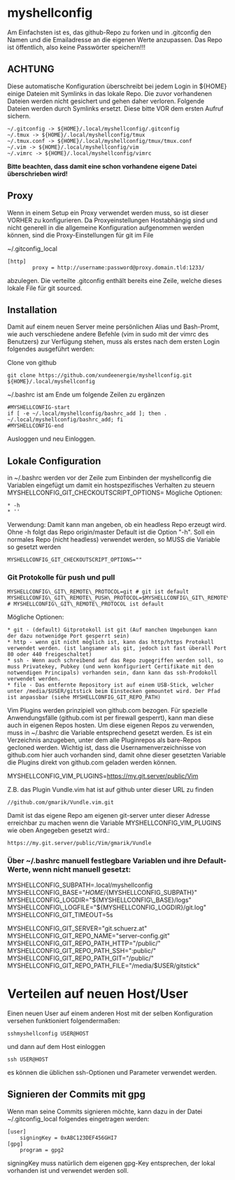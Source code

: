 # myshellconfig

Am Einfachsten ist es, das github-Repo zu forken und in .gitconfig den Namen und die Emailadresse an die eigenen Werte anzupassen. Das Repo ist öffentlich, also keine Passwörter speichern!!!

## ACHTUNG
Diese automatische Konfiguration überschreibt bei jedem Login in ${HOME} einige Dateien mit Symlinks in das lokale Repo. Die zuvor vorhandenen Dateien werden nicht gesichert und gehen daher verloren.
Folgende Dateien werden durch Symlinks ersetzt. Diese bitte VOR dem ersten Aufruf sichern.

```
~/.gitconfig -> ${HOME}/.local/myshellconfig/.gitconfig
~/.tmux -> ${HOME}/.local/myshellconfig/tmux
~/.tmux.conf -> ${HOME}/.local/myshellconfig/tmux/tmux.conf
~/.vim -> ${HOME}/.local/myshellconfig/vim
~/.vimrc -> ${HOME}/.local/myshellconfig/vimrc
```

**Bitte beachten, dass damit eine schon vorhandene eigene Datei überschrieben wird!**

## Proxy
Wenn in einem Setup ein Proxy verwendet werden muss, so ist dieser VORHER zu konfigurieren. Da Proxyeinstellungen Hostabhängig sind und nicht generell in die allgemeine Konfiguration aufgenommen werden können, sind die Proxy-Einstellungen für git im File

~/.gitconfig_local
```
[http]
        proxy = http://username:password@proxy.domain.tld:1233/
```

abzulegen. Die verteilte .gitconfig enthält bereits eine Zeile, welche dieses lokale File für git sourced.


## Installation
Damit auf einem neuen Server meine persönlichen Alias und Bash-Promt, wie auch verschiedene andere Befehle (vim in sudo mit der vimrc des Benutzers) zur Verfügung stehen, muss als erstes nach dem ersten Login folgendes ausgeführt werden:

Clone von github
```
git clone https://github.com/xundeenergie/myshellconfig.git ${HOME}/.local/myshellconfig
```

~/.bashrc ist am Ende um folgende Zeilen zu ergänzen
```
#MYSHELLCONFIG-start
if [ -e ~/.local/myshellconfig/bashrc_add ]; then . ~/.local/myshellconfig/bashrc_add; fi
#MYSHELLCONFIG-end
```
Ausloggen und neu Einloggen.

## Lokale Configuration
in ~/.bashrc werden vor der Zeile zum Einbinden der myshellconfig die Variablen eingefügt um damit ein hostspezifisches Verhalten zu steuern
MYSHELLCONFIG\_GIT\_CHECKOUTSCRIPT\_OPTIONS=
Mögliche Optionen:

    * -h
    * ''

Verwendung: Damit kann man angeben, ob ein headless Repo erzeugt wird. Ohne -h folgt das Repo origin/master
Default ist die Option "-h". Soll ein normales Repo (nicht headless) verwendet werden, so MUSS die Variable so gesetzt werden

```
MYSHELLCONFIG_GIT_CHECKOUTSCRIPT_OPTIONS=""
```

### Git Protokolle für push und pull
```
MYSHELLCONFIG\_GIT\_REMOTE\_PROTOCOL=git # git ist default
MYSHELLCONFIG\_GIT\_REMOTE\_PUSH\_PROTOCOL=$MYSHELLCONFIG\_GIT\_REMOTE\_PROTOCOL # MYSHELLCONFIG\_GIT\_REMOTE\_PROTOCOL ist default
```

Mögliche Optionen:

    * git - (default) Gitprotokoll ist git (Auf manchen Umgebungen kann der dazu notwenidge Port gesperrt sein)
    * http - wenn git nicht möglich ist, kann das http/https Protokoll verwendet werden. (ist langsamer als git, jedoch ist fast überall Port 80 oder 440 freigeschaltet)
    * ssh - Wenn auch schreibend auf das Repo zugegriffen werden soll, so muss Privatekey, Pubkey (und wenn konfiguriert Certifikate mit den notwendigen Principals) vorhanden sein, dann kann das ssh-Prodokoll verwendet werden.
    * file - Das entfernte Repository ist auf einem USB-Stick, welcher unter /media/$USER/gitstick beim Einstecken gemountet wird. Der Pfad ist anpassbar (siehe MYSHELLCONFIG_GIT_REPO_PATH)

Vim Plugins werden prinzipiell von github.com bezogen. Für spezielle Anwendungsfälle (github.com ist per firewall gesperrt), kann man diese auch in eigenen Repos hosten. Um diese eigenen Repos zu verwenden, muss in ~/.bashrc die Variable entsprechend gesetzt werden. Es ist ein Verzeichnis anzugeben, unter dem alle Pluginrepos als bare-Repos gecloned werden. Wichtig ist, dass die Usernamenverzeichnisse von github.com hier auch vorhanden sind, damit ohne dieser gesetzten Variable die Plugins direkt von github.com geladen werden können.

MYSHELLCONFIG\_VIM\_PLUGINS=https://my.git.server/public/Vim

Z.B. das Plugin Vundle.vim hat ist auf github unter dieser URL zu finden
```
//github.com/gmarik/Vundle.vim.git
```
Damit ist das eigene Repo am eigenen git-server unter dieser Adresse erreichbar zu machen wenn die Variable MYSHELLCONFIG\_VIM\_PLUGINS wie oben Angegeben gesetzt wird.:
```
https://my.git.server/public/Vim/gmarik/Vundle
```

### Über ~/.bashrc manuell festlegbare Variablen und ihre Default-Werte, wenn nicht manuell gesetzt:
MYSHELLCONFIG\_SUBPATH=.local/myshellconfig
MYSHELLCONFIG\_BASE="${HOME}/${MYSHELLCONFIG\_SUBPATH}"
MYSHELLCONFIG\_LOGDIR="${MYSHELLCONFIG\_BASE}/logs"
MYSHELLCONFIG\_LOGFILE="${MYSHELLCONFIG\_LOGDIR}/git.log"
MYSHELLCONFIG\_GIT\_TIMEOUT=5s

MYSHELLCONFIG\_GIT\_SERVER="git.schuerz.at"
MYSHELLCONFIG\_GIT\_REPO\_NAME="server-config.git"
MYSHELLCONFIG\_GIT\_REPO\_PATH\_HTTP="/public/"
MYSHELLCONFIG\_GIT\_REPO\_PATH\_SSH=":public/"
MYSHELLCONFIG\_GIT\_REPO\_PATH\_GIT="/public/"
MYSHELLCONFIG\_GIT\_REPO\_PATH\_FILE="/media/$USER/gitstick"


# Verteilen auf neuen Host/User
Einen neuen User auf einem anderen Host mit der selben Konfiguration versehen funktioniert folgendermaßen:

```
sshmyshellconfig USER@HOST
```
und dann auf dem Host einloggen
```
ssh USER@HOST
```
es können die üblichen ssh-Optionen und Parameter verwendet werden.



## Signieren der Commits mit gpg
Wenn man seine Commits signieren möchte, kann dazu in der Datei
~/.gitconfig_local
folgendes eingetragen werden:

```
[user]
	signingKey = 0xABC123DEF456GHI7
[gpg]
	program = gpg2

```

signingKey muss natürlich dem eigenen gpg-Key entsprechen, der lokal vorhanden ist und verwendet werden soll.
